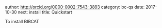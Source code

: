 author: http://orcid.org/0000-0002-7543-3893
category: bc-qs
date: 2017-10-30
next: install
title: Quickstart

To install BIBCAT
